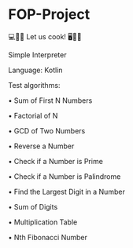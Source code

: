 ﻿# FOP-Project

💻👨‍💻 Let us cook! 🖥️🔧💥

Simple Interpreter

Language: Kotlin

Test algorithms:


• Sum of First N Numbers

• Factorial of N

• GCD of Two Numbers

• Reverse a Number

• Check if a Number is Prime

• Check if a Number is Palindrome

• Find the Largest Digit in a Number

• Sum of Digits

• Multiplication Table

• Nth Fibonacci Number


